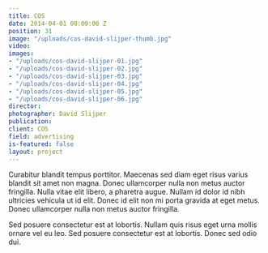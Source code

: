 ```yaml
---
title: COS
date: 2014-04-01 00:00:00 Z
position: 31
image: "/uploads/cos-david-slijper-thumb.jpg"
video: 
images:
- "/uploads/cos-david-slijper-01.jpg"
- "/uploads/cos-david-slijper-02.jpg"
- "/uploads/cos-david-slijper-03.jpg"
- "/uploads/cos-david-slijper-04.jpg"
- "/uploads/cos-david-slijper-05.jpg"
- "/uploads/cos-david-slijper-06.jpg"
director: 
photographer: David Slijper
publication: 
client: COS
field: advertising
is-featured: false
layout: project
---
```


Curabitur blandit tempus porttitor. Maecenas sed diam eget risus varius blandit sit amet non magna. Donec ullamcorper nulla non metus auctor fringilla. Nulla vitae elit libero, a pharetra augue. Nullam id dolor id nibh ultricies vehicula ut id elit. Donec id elit non mi porta gravida at eget metus. Donec ullamcorper nulla non metus auctor fringilla.

Sed posuere consectetur est at lobortis. Nullam quis risus eget urna mollis ornare vel eu leo. Sed posuere consectetur est at lobortis. Donec sed odio dui.